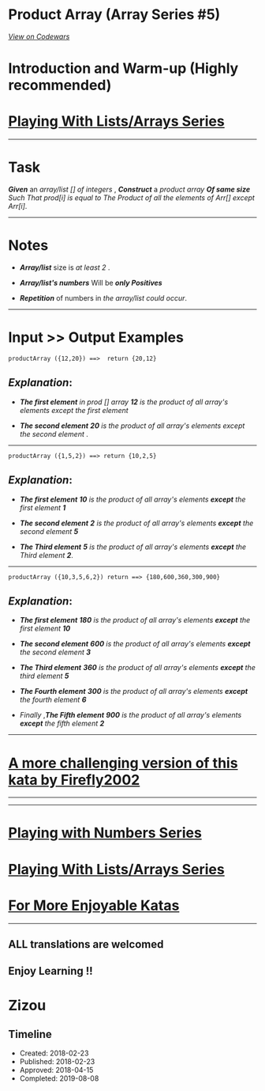 # Product  Array (Array Series #5)
[*View on Codewars*](https://www.codewars.com/kata/product-array-array-series-number-5)

# Introduction and Warm-up (Highly recommended)

# [Playing With Lists/Arrays Series](https://www.codewars.com/collections/playing-with-lists-slash-arrays)
___

# Task

**_Given_** an *array/list [] of integers* , **_Construct_** a *product array **_Of same size_** Such That prod[i] is equal to The Product of all the elements of Arr[] except Arr[i]*. 
___

# Notes 


* **_Array/list_** size is *at least 2* .

* **_Array/list's numbers_**  Will be **_only Positives_** 

* **_Repetition_** of numbers in *the array/list could occur*.
___

# Input >> Output Examples 

```
productArray ({12,20}) ==>  return {20,12}
```
## **_Explanation_**:

* **_The first element_**  *in prod [] array* **_12_**  *is the product of all array's elements except the first element*

* **_The second element_** **_20_**  *is the product of all array's elements except the second element* .
___

```
productArray ({1,5,2}) ==> return {10,2,5}
```

## **_Explanation_**: 


* **_The first element_**  **_10_** *is the product of all array's elements* **_except_** *the first element **_1_***

* **_The second element_** **_2_** *is the product of all array's elements* **_except_** *the second element* **_5_** 

* **_The Third element_** **_5_** *is the product of all array's elements* **_except_** *the Third element* **_2_**.

___

```
productArray ({10,3,5,6,2}) return ==> {180,600,360,300,900}
```

## **_Explanation_**: 


* **_The first element_** **_180_**  *is the product of all array's elements* **_except_** *the first element*  **_10_** 

* **_The second element_** **_600_** *is the product of all array's elements*  **_except_**  *the second element*  **_3_** 

* **_The Third element_** **_360_** *is the product of all array's elements* **_except_** *the third element* **_5_**

* **_The Fourth element_** **_300_** *is the product of all array's elements* **_except_** *the fourth element* **_6_** 

* *Finally* ,**_The Fifth element_** **_900_** *is the product of all array's elements* **_except_** *the fifth element* **_2_** 

___
# [A more challenging version of this kata by Firefly2002](https://www.codewars.com/kata/array-product-sans-n)
___
___

# [Playing with Numbers Series](https://www.codewars.com/collections/playing-with-numbers)

# [Playing With Lists/Arrays Series](https://www.codewars.com/collections/playing-with-lists-slash-arrays)

# [For More Enjoyable Katas](http://www.codewars.com/users/MrZizoScream/authored)
___

## ALL translations are welcomed

## Enjoy Learning !!
# Zizou


## Timeline
- Created: 2018-02-23
- Published: 2018-02-23
- Approved: 2018-04-15
- Completed: 2019-08-08
